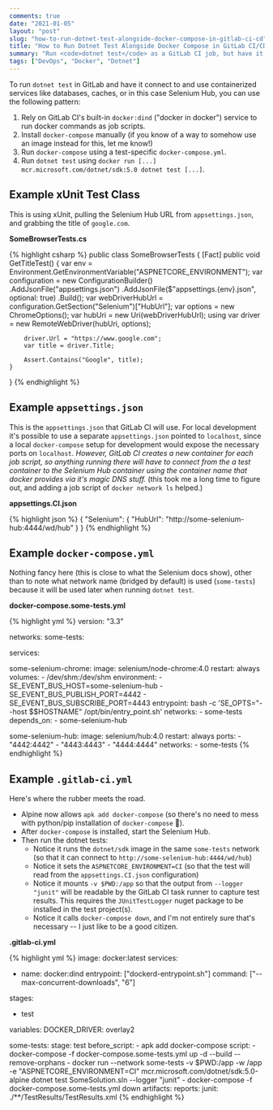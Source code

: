 ```yaml
---
comments: true
date: "2021-01-05"
layout: "post"
slug: "how-to-run-dotnet-test-alongside-docker-compose-in-gitlab-ci-cd"
title: "How to Run Dotnet Test Alongside Docker Compose in GitLab CI/CD"
summary: "Run <code>dotnet test</code> as a GitLab CI job, but have it connect to running containers started by <code>docker-compose</code> inside the docker container that GitLab CI/CD uses for its test runner."
tags: ["DevOps", "Docker", "Dotnet"]
---
```


To run `dotnet test` in GitLab and have it connect to and use containerized services like databases, caches, or in this case Selenium Hub, you can use the following pattern:

1. Rely on GitLab CI's built-in `docker:dind` ("docker in docker") service to run docker commands as job scripts.
2. Install `docker-compose` manually (if you know of a way to somehow use an image instead for this, let me know!)
3. Run `docker-compose` using a test-specific `docker-compose.yml`.
4. Run `dotnet test` using `docker run [...] mcr.microsoft.com/dotnet/sdk:5.0 dotnet test [...]`.

## Example xUnit Test Class

This is using xUnit, pulling the Selenium Hub URL from `appsettings.json`, and grabbing the title of `google.com`.

**SomeBrowserTests.cs**

{% highlight csharp %}
public class SomeBrowserTests
{
    [Fact]
    public void GetTitleTest()
    {
        var env = Environment.GetEnvironmentVariable("ASPNETCORE_ENVIRONMENT");
        var configuration = new ConfigurationBuilder()
            .AddJsonFile("appsettings.json")
            .AddJsonFile($"appsettings.{env}.json", optional: true)
            .Build();
        var webDriverHubUrl = configuration.GetSection("Selenium")["HubUrl"];
        var options = new ChromeOptions();
        var hubUri = new Uri(webDriverHubUrl);
        using var driver = new RemoteWebDriver(hubUri, options);

        driver.Url = "https://www.google.com";
        var title = driver.Title;

        Assert.Contains("Google", title);
    }
}
{% endhighlight %}

## Example `appsettings.json`

This is the `appsettings.json` that GitLab CI will use. For local development it's possible to use a separate `appsettings.json` pointed to `localhost`, since a local `docker-compose` setup for development would expose the necessary ports on `localhost`. <em>However, GitLab CI creates a new container for each job script, so anything running there will have to connect from the a test container to the Selenium Hub container using the container name that docker provides via it's magic DNS stuff.</em> (this took me a long time to figure out, and adding a job script of `docker network ls` helped.)

**appsettings.CI.json**

{% highlight json %}
{
  "Selenium": {
    "HubUrl": "http://some-selenium-hub:4444/wd/hub"
  }
}
{% endhighlight %}

## Example `docker-compose.yml`

Nothing fancy here (this is close to what the Selenium docs show), other than to note what network name (bridged by default) is used (`some-tests`) because it will be used later when running `dotnet test`.

**docker-compose.some-tests.yml**

{% highlight yml %}
version: "3.3"

networks:
  some-tests:

services:

  some-selenium-chrome:
    image: selenium/node-chrome:4.0
    restart: always
    volumes:
      - /dev/shm:/dev/shm
    environment:
      - SE_EVENT_BUS_HOST=some-selenium-hub
      - SE_EVENT_BUS_PUBLISH_PORT=4442
      - SE_EVENT_BUS_SUBSCRIBE_PORT=4443
    entrypoint: bash -c 'SE_OPTS="--host $$HOSTNAME" /opt/bin/entry_point.sh'
    networks:
      - some-tests
    depends_on:
      - some-selenium-hub

  some-selenium-hub:
    image: selenium/hub:4.0
    restart: always
    ports:
      - "4442:4442"
      - "4443:4443"
      - "4444:4444"
    networks:
      - some-tests
{% endhighlight %}

## Example `.gitlab-ci.yml`

Here's where the rubber meets the road.
- Alpine now allows `apk add docker-compose` (so there's no need to mess with python/pip installation of `docker-compose` 🙌).
- After `docker-compose` is installed, start the Selenium Hub.
- Then run the dotnet tests:
  - Notice it runs the `dotnet/sdk` image in the same `some-tests` network (so that it can connect to `http://some-selenium-hub:4444/wd/hub`)
  - Notice it sets the `ASPNETCORE_ENVIRONMENT=CI` (so that the test will read from the `appsettings.CI.json` configuration)
  - Notice it mounts `-v $PWD:/app` so that the output from `--logger "junit"` will be readable by the GitLab CI task runner to capture test results. This requires the `JUnitTestLogger` nuget package to be installed in the test project(s).
  - Notice it calls `docker-compose down`, and I'm not entirely sure that's necessary -- I just like to be a good citizen.

**.gitlab-ci.yml**

{% highlight yml %}
image: docker:latest
services:
  - name: docker:dind
    entrypoint: ["dockerd-entrypoint.sh"]
    command: ["--max-concurrent-downloads", "6"]

stages:
  - test

variables:
  DOCKER_DRIVER: overlay2

some-tests:
  stage: test
  before_script:
    - apk add docker-compose
  script:
    - docker-compose -f docker-compose.some-tests.yml up -d --build --remove-orphans
    - docker run --network some-tests -v $PWD:/app -w /app -e "ASPNETCORE_ENVIRONMENT=CI" mcr.microsoft.com/dotnet/sdk:5.0-alpine dotnet test SomeSolution.sln --logger "junit"
    - docker-compose -f docker-compose.some-tests.yml down
  artifacts:
    reports:
      junit: ./**/TestResults/TestResults.xml
{% endhighlight %}
